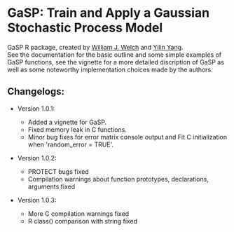 # GaSP: Train and Apply a Gaussian Stochastic Process Model

GaSP R package, created by [William J. Welch](https://www.stat.ubc.ca/~will/) and [Yilin Yang](https://freddieneverleft.github.io/).  
See the documentation for the basic outline and some simple examples of GaSP functions, see the vignette for a more detailed discription of GaSP as well as some noteworthy implementation choices made by the authors.

## Changelogs:
* Version 1.0.1: 
    * Added a vignette for GaSP.
    * Fixed memory leak in C functions.
    * Minor bug fixes for error matrix console output and Fit C initialization when 'random_error = TRUE'.
    
* Version 1.0.2: 
    * PROTECT bugs fixed
    * Compilation warnings about function prototypes, declarations, arguments fixed

* Version 1.0.3: 
    * More C compilation warnings fixed
    * R class() comparison with string fixed 
